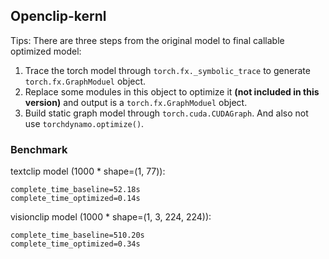 ## Openclip-kernl
Tips: There are three steps from the original model to final callable optimized model:
1. Trace the torch model through `torch.fx._symbolic_trace` to generate `torch.fx.GraphModuel` object.
2. Replace some modules in this object to optimize it **(not included in this version)** and output is a `torch.fx.GraphModuel` object.
3. Build static graph model through `torch.cuda.CUDAGraph`.
And also not use `torchdynamo.optimize()`.

### Benchmark
textclip model (1000 * shape=(1, 77)):
```
complete_time_baseline=52.18s
complete_time_optimized=0.14s
```
visionclip model (1000 * shape=(1, 3, 224, 224)):
```
complete_time_baseline=510.20s
complete_time_optimized=0.34s
```